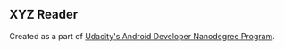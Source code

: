 ## XYZ Reader
Created as a part of [Udacity's Android Developer Nanodegree Program](https://www.udacity.com/course/android-developer-nanodegree-by-google--nd801).
